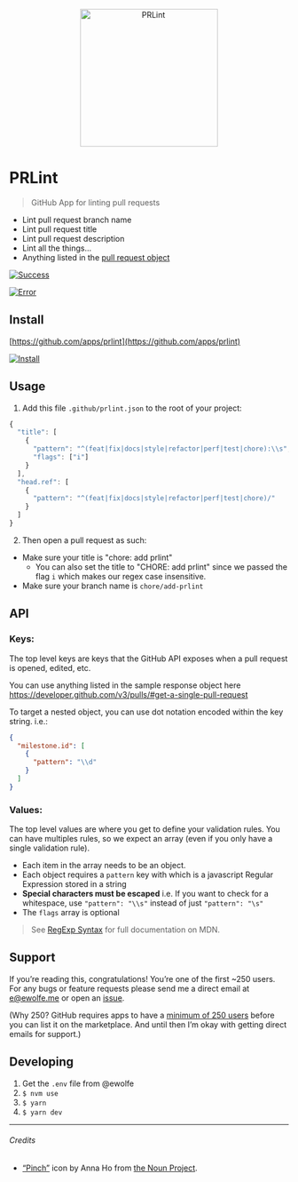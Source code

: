 <p align="center">
	<img width="248" src="https://cdn.rawgit.com/ewolfe/prlint/master/assets/logomark-stylized.svg" alt="PRLint">
</p>

# PRLint

> GitHub App for linting pull requests

- Lint pull request branch name
- Lint pull request title
- Lint pull request description
- Lint all the things...
- Anything listed in the [pull request object](https://developer.github.com/v3/pulls/#get-a-single-pull-request
)


[![Success](https://cdn.rawgit.com/ewolfe/prlint/master/assets/screenshot-success.png)](https://cdn.rawgit.com/ewolfe/prlint/master/assets/screenshot-success.png)

[![Error](https://cdn.rawgit.com/ewolfe/prlint/master/assets/screenshot-error.png)](https://cdn.rawgit.com/ewolfe/prlint/master/assets/screenshot-error.png)

## Install

[https://github.com/apps/prlint](https://github.com/apps/prlint)

[![Install](https://cdn.rawgit.com/ewolfe/prlint/master/assets/screenshot-install.png)](https://github.com/apps/prlint)

## Usage

1. Add this file `.github/prlint.json` to the root of your project:
```javascript
{
  "title": [
    {
      "pattern": "^(feat|fix|docs|style|refactor|perf|test|chore):\\s",
      "flags": ["i"]
    }
  ],
  "head.ref": [
    {
      "pattern": "^(feat|fix|docs|style|refactor|perf|test|chore)/"
    }
  ]
}
```

2. Then open a pull request as such:
  - Make sure your title is "chore: add prlint"
    - You can also set the title to "CHORE: add prlint" since we passed the flag `i` which makes our regex case insensitive.
  - Make sure your branch name is `chore/add-prlint`

## API

### Keys:

The top level keys are keys that the GitHub API exposes when a pull request is opened, edited, etc.

You can use anything listed in the sample response object here https://developer.github.com/v3/pulls/#get-a-single-pull-request

To target a nested object, you can use dot notation encoded within the key string. i.e.:

```json
{
  "milestone.id": [
    {
      "pattern": "\\d"
    }
  ]
}
```

### Values:

The top level values are where you get to define your validation rules. You can have multiples rules, so we expect an array (even if you only have a single validation rule).

- Each item in the array needs to be an object.
- Each object requires a `pattern` key with which is a javascript Regular Expression stored in a string
- **Special characters must be escaped**
    i.e. If you want to check for a whitespace, use `"pattern": "\\s"` instead of just `"pattern": "\s"`
- The `flags` array is optional

> See [RegExp Syntax](https://developer.mozilla.org/en-US/docs/Web/JavaScript/Reference/Global_Objects/RegExp#Syntax) for full documentation on MDN.

## Support

If you’re reading this, congratulations! You’re one of the first ~250 users. For any bugs or feature requests please send me a direct email at [e@ewolfe.me](mailto:e@ewolfe.me) or open an [issue](https://github.com/ewolfe/prlint/issues/new).

(Why 250? GitHub requires apps to have a [minimum of 250 users](https://developer.github.com/apps/adding-integrations/listing-apps-on-github-marketplace/requirements-for-listing-an-app-on-github-marketplace/) before you can list it on the marketplace. And until then I’m okay with getting direct emails for support.)

## Developing

1. Get the `.env` file from @ewolfe
1. `$ nvm use`
1. `$ yarn`
1. `$ yarn dev`

---

###### Credits

- [“Pinch”](https://thenounproject.com/term/pinch/736992/) icon by Anna Ho from [the Noun Project](https://thenounproject.com/).
